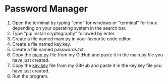 # Password Manager
1. Open the terminal by typing "cmd" for windows or "terminal" for linux depending on your operating system in the search bar.
2. Type "pip install cryptography" followed by enter.
3. Create a file named main.py in your favourite code editor.
4. Create a file named key.key.
5. Create a file named passwords.txt.
6. Copy the [main.py](main.py) file from my GitHub and paste it in the main.py file you have just created.
7. Copy the [key.key](key.key) file from my GitHub and paste it in the key.key file you have just created.
8. Run the program.

